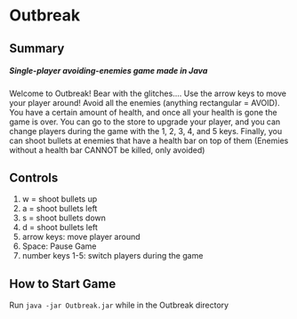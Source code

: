 # Outbreak

## Summary
##### Single-player avoiding-enemies game made in Java
Welcome to Outbreak! Bear with the glitches.... Use the arrow keys to move your player around! Avoid all the enemies (anything rectangular = AVOID). You have a certain amount of health, and once all your health is gone the game is over. You can go to the store to upgrade your player, and you can change players during the game with the 1, 2, 3, 4, and 5 keys. Finally, you can shoot bullets at enemies that have a health bar on top of them (Enemies without a health bar CANNOT be killed, only avoided)

## Controls 
1. w = shoot bullets up 
2. a = shoot bullets left 
3. s = shoot bullets down 
4. d = shoot bullets left 
5. arrow keys: move player around 
6. Space: Pause Game
7. number keys 1-5: switch players during the game

## How to Start Game
Run `java -jar Outbreak.jar` while in the Outbreak directory

